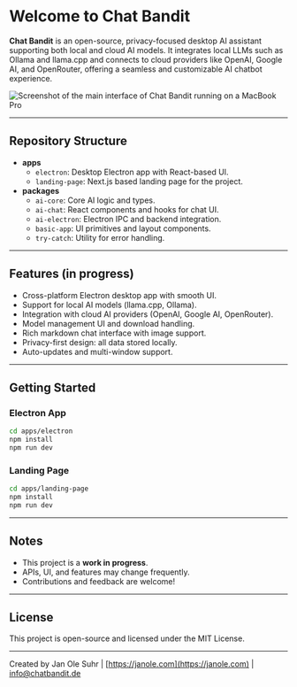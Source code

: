 # Welcome to Chat Bandit

**Chat Bandit** is an open-source, privacy-focused desktop AI assistant supporting both local and cloud AI models. It integrates local LLMs such as Ollama and llama.cpp and connects to cloud providers like OpenAI, Google AI, and OpenRouter, offering a seamless and customizable AI chatbot experience.

![Screenshot of the main interface of Chat Bandit running on a MacBook Pro](https://chatbandit.de/screenshot-light.png)

---

## Repository Structure

- **apps**
  - `electron`: Desktop Electron app with React-based UI.
  - `landing-page`: Next.js based landing page for the project.
- **packages**
  - `ai-core`: Core AI logic and types.
  - `ai-chat`: React components and hooks for chat UI.
  - `ai-electron`: Electron IPC and backend integration.
  - `basic-app`: UI primitives and layout components.
  - `try-catch`: Utility for error handling.

---

## Features (in progress)

- Cross-platform Electron desktop app with smooth UI.
- Support for local AI models (llama.cpp, Ollama).
- Integration with cloud AI providers (OpenAI, Google AI, OpenRouter).
- Model management UI and download handling.
- Rich markdown chat interface with image support.
- Privacy-first design: all data stored locally.
- Auto-updates and multi-window support.

---

## Getting Started

### Electron App
```bash
cd apps/electron
npm install
npm run dev
```

### Landing Page
```bash
cd apps/landing-page
npm install
npm run dev
```

---

## Notes

- This project is a **work in progress**.
- APIs, UI, and features may change frequently.
- Contributions and feedback are welcome!

---

## License

This project is open-source and licensed under the MIT License.

---

Created by Jan Ole Suhr | [https://janole.com](https://janole.com) | info@chatbandit.de
